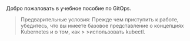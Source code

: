 Добро пожаловать в учебное пособие по GitOps.

>Предварительные условия:
>Прежде чем приступить к работе, убедитесь, что вы имеете базовое представление о концепциях Kubernetes и о том, как > >использовать kubectl.
